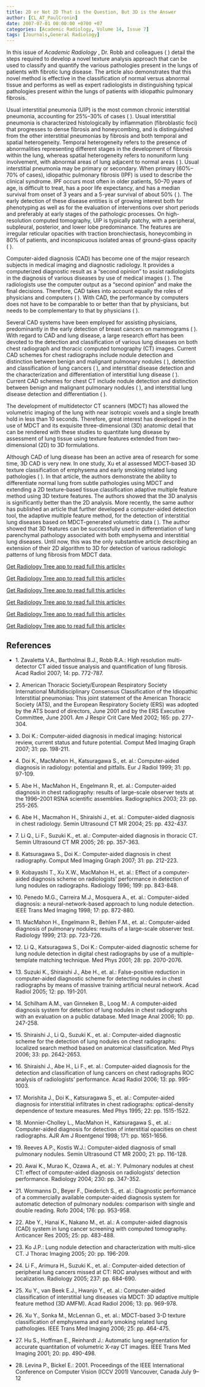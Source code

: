 ```yaml
---
title: 2D or Not 2D That is the Question, But 3D is the Answer
author: [CL_AT_PaulCronin]
date: 2007-07-01 00:00:00 +0700 +07
categories: [Academic Radiology, Volume 14, Issue 7]
tags: [Journals,General Radiology]
---
```

In this issue of _Academic Radiology_ , Dr. Robb and colleagues ( ) detail the steps required to develop a novel texture analysis approach that can be used to classify and quantify the various pathologies present in the lungs of patients with fibrotic lung disease. The article also demonstrates that this novel method is effective in the classification of normal versus abnormal tissue and performs as well as expert radiologists in distinguishing typical pathologies present within the lungs of patients with idiopathic pulmonary fibrosis.

Usual interstitial pneumonia (UIP) is the most common chronic interstitial pneumonia, accounting for 25%–30% of cases ( ). Usual interstitial pneumonia is characterized histologically by inflammation (fibroblastic foci) that progresses to dense fibrosis and honeycombing, and is distinguished from the other interstitial pneumonias by fibrosis and both temporal and spatial heterogeneity. Temporal heterogeneity refers to the presence of abnormalities representing different stages in the development of fibrosis within the lung, whereas spatial heterogeneity refers to nonuniform lung involvement, with abnormal areas of lung adjacent to normal areas ( ). Usual interstitial pneumonia may be primary or secondary. When primary (60%–70% of cases), idiopathic pulmonary fibrosis (IPF) is used to describe the clinical syndrome. IPF occurs most often in older patients, 50–70 years of age, is difficult to treat, has a poor life expectancy, and has a median survival from onset of 3 years and a 5-year survival of about 50% ( ). The early detection of these disease entities is of growing interest both for phenotyping as well as for the evaluation of interventions over short periods and preferably at early stages of the pathologic processes. On high-resolution computed tomography, UIP is typically patchy, with a peripheral, subpleural, posterior, and lower lobe predominance. The features are irregular reticular opacities with traction bronchiectasis, honeycombing in 80% of patients, and inconspicuous isolated areas of ground-glass opacity ( ).

Computer-aided diagnosis (CAD) has become one of the major research subjects in medical imaging and diagnostic radiology. It provides a computerized diagnostic result as a “second opinion” to assist radiologists in the diagnosis of various diseases by use of medical images ( ). The radiologists use the computer output as a “second opinion” and make the final decisions. Therefore, CAD takes into account equally the roles of physicians and computers ( ). With CAD, the performance by computers does not have to be comparable to or better than that by physicians, but needs to be complementary to that by physicians ( ).

Several CAD systems have been employed for assisting physicians, predominantly in the early detection of breast cancers on mammograms ( ). With regard to CAD and lung disease, a large research effort has been devoted to the detection and classification of various lung diseases on both chest radiograph and thoracic computed tomography (CT) images. Current CAD schemes for chest radiographs include nodule detection and distinction between benign and malignant pulmonary nodules ( ), detection and classification of lung cancers ( ), and interstitial disease detection and the characterization and differentiation of interstitial lung disease ( ). Current CAD schemes for chest CT include nodule detection and distinction between benign and malignant pulmonary nodules ( ), and interstitial lung disease detection and differentiation ( ).

The development of multidetector CT scanners (MDCT) has allowed the volumetric imaging of the lung with near isotropic voxels and a single breath hold in less than 10 seconds. Therefore, great interest has developed in the use of MDCT and its exquisite three-dimensional (3D) anatomic detail that can be rendered with these studies to quantitate lung disease by assessment of lung tissue using texture features extended from two-dimensional (2D) to 3D formulations.

Although CAD of lung disease has been an active area of research for some time, 3D CAD is very new. In one study, Xu et al assessed MDCT-based 3D texture classification of emphysema and early smoking related lung pathologies ( ). In that article, the authors demonstrate the ability to differentiate normal lung from subtle pathologies using MDCT and extending a 2D texture-based tissue classification adaptive multiple feature method using 3D texture features. The authors showed that the 3D analysis is significantly better than the 2D analysis. More recently, the same author has published an article that further developed a computer-aided detection tool, the adaptive multiple feature method, for the detection of interstitial lung diseases based on MDCT-generated volumetric data ( ). The author showed that 3D features can be successfully used in differentiation of lung parenchymal pathology associated with both emphysema and interstitial lung diseases. Until now, this was the only substantive article describing an extension of their 2D algorithm to 3D for detection of various radiologic patterns of lung fibrosis from MDCT data.

[Get Radiology Tree app to read full this article<](https://clinicalpub.com/app)

[Get Radiology Tree app to read full this article<](https://clinicalpub.com/app)

[Get Radiology Tree app to read full this article<](https://clinicalpub.com/app)

[Get Radiology Tree app to read full this article<](https://clinicalpub.com/app)

[Get Radiology Tree app to read full this article<](https://clinicalpub.com/app)

[Get Radiology Tree app to read full this article<](https://clinicalpub.com/app)

## References

- 1\. Zavaletta V.A., Bartholmai B.J., Robb R.A.: High resolution multi-detector CT aided tissue analysis and quantification of lung fibrosis. Acad Radiol 2007; 14: pp. 772-787.


- 2\. American Thoracic Society/European Respiratory Society International Multidisciplinary Consensus Classification of the Idiopathic Interstitial pneumonias: This joint statement of the American Thoracic Society (ATS), and the European Respiratory Society (ERS) was adopted by the ATS board of directors, June 2001 and by the ERS Executive Committee, June 2001. Am J Respir Crit Care Med 2002; 165: pp. 277-304.


- 3\. Doi K.: Computer-aided diagnosis in medical imaging: historical review, current status and future potential. Comput Med Imaging Graph 2007; 31: pp. 198-211.


- 4\. Doi K., MacMahon H., Katsuragawa S., et. al.: Computer-aided diagnosis in radiology: potential and pitfalls. Eur J Radiol 1999; 31: pp. 97-109.


- 5\. Abe H., MacMahon H., Engelmann R., et. al.: Computer-aided diagnosis in chest radiography: results of large-scale observer tests at the 1996–2001 RSNA scientific assemblies. Radiographics 2003; 23: pp. 255-265.


- 6\. Abe H., Macmahon H., Shiraishi J., et. al.: Computer-aided diagnosis in chest radiology. Semin Ultrasound CT MR 2004; 25: pp. 432-437.


- 7\. Li Q., Li F., Suzuki K., et. al.: Computer-aided diagnosis in thoracic CT. Semin Ultrasound CT MR 2005; 26: pp. 357-363.


- 8\. Katsuragawa S., Doi K.: Computer-aided diagnosis in chest radiography. Comput Med Imaging Graph 2007; 31: pp. 212-223.


- 9\. Kobayashi T., Xu X.W., MacMahon H., et. al.: Effect of a computer-aided diagnosis scheme on radiologists’ performance in detection of lung nodules on radiographs. Radiology 1996; 199: pp. 843-848.


- 10\. Penedo M.G., Carreira M.J., Mosquera A., et. al.: Computer-aided diagnosis: a neural-network-based approach to lung nodule detection. IEEE Trans Med Imaging 1998; 17: pp. 872-880.


- 11\. MacMahon H., Engelmann R., Behlen F.M., et. al.: Computer-aided diagnosis of pulmonary nodules: results of a large-scale observer test. Radiology 1999; 213: pp. 723-726.


- 12\. Li Q., Katsuragawa S., Doi K.: Computer-aided diagnostic scheme for lung nodule detection in digital chest radiographs by use of a multiple-template matching technique. Med Phys 2001; 28: pp. 2070-2076.


- 13\. Suzuki K., Shiraishi J., Abe H., et. al.: False-positive reduction in computer-aided diagnostic scheme for detecting nodules in chest radiographs by means of massive training artificial neural network. Acad Radiol 2005; 12: pp. 191-201.


- 14\. Schilham A.M., van Ginneken B., Loog M.: A computer-aided diagnosis system for detection of lung nodules in chest radiographs with an evaluation on a public database. Med Image Anal 2006; 10: pp. 247-258.


- 15\. Shiraishi J., Li Q., Suzuki K., et. al.: Computer-aided diagnostic scheme for the detection of lung nodules on chest radiographs: localized search method based on anatomical classification. Med Phys 2006; 33: pp. 2642-2653.


- 16\. Shiraishi J., Abe H., Li F., et. al.: Computer-aided diagnosis for the detection and classification of lung cancers on chest radiographs ROC analysis of radiologists’ performance. Acad Radiol 2006; 13: pp. 995-1003.


- 17\. Morishita J., Doi K., Katsuragawa S., et. al.: Computer-aided diagnosis for interstitial infiltrates in chest radiographs: optical-density dependence of texture measures. Med Phys 1995; 22: pp. 1515-1522.


- 18\. Monnier-Cholley L., MacMahon H., Katsuragawa S., et. al.: Computer-aided diagnosis for detection of interstitial opacities on chest radiographs. AJR Am J Roentgenol 1998; 171: pp. 1651-1656.


- 19\. Reeves A.P., Kostis W.J.: Computer-aided diagnosis of small pulmonary nodules. Semin Ultrasound CT MR 2000; 21: pp. 116-128.


- 20\. Awai K., Murao K., Ozawa A., et. al.: Y. Pulmonary nodules at chest CT: effect of computer-aided diagnosis on radiologists’ detection performance. Radiology 2004; 230: pp. 347-352.


- 21\. Wormanns D., Beyer F., Diederich S., et. al.: Diagnostic performance of a commercially available computer-aided diagnosis system for automatic detection of pulmonary nodules: comparison with single and double reading. Rofo 2004; 176: pp. 953-958.


- 22\. Abe Y., Hanai K., Nakano M., et. al.: A computer-aided diagnosis (CAD) system in lung cancer screening with computed tomography. Anticancer Res 2005; 25: pp. 483-488.


- 23\. Ko J.P.: Lung nodule detection and characterization with multi-slice CT. J Thorac Imaging 2005; 20: pp. 196-209.


- 24\. Li F., Arimura H., Suzuki K., et. al.: Computer-aided detection of peripheral lung cancers missed at CT: ROC analyses without and with localization. Radiology 2005; 237: pp. 684-690.


- 25\. Xu Y., van Beek E.J., Hwanjo Y., et. al.: Computer-aided classification of interstitial lung diseases via MDCT: 3D adaptive multiple feature method (3D AMFM). Acad Radiol 2006; 13: pp. 969-978.


- 26\. Xu Y., Sonka M., McLennan G., et. al.: MDCT-based 3-D texture classification of emphysema and early smoking related lung pathologies. IEEE Trans Med Imaging 2006; 25: pp. 464-475.


- 27\. Hu S., Hoffman E., Reinhardt J.: Automatic lung segmentation for accurate quantitation of volumetric X-ray CT images. IEEE Trans Med Imaging 2001; 20: pp. 490-498.


- 28\. Levina P., Bickel E.: 2001. Proceedings of the IEEE International Conference on Computer Vision (ICCV 2001) Vancouver, Canada July 9–12
